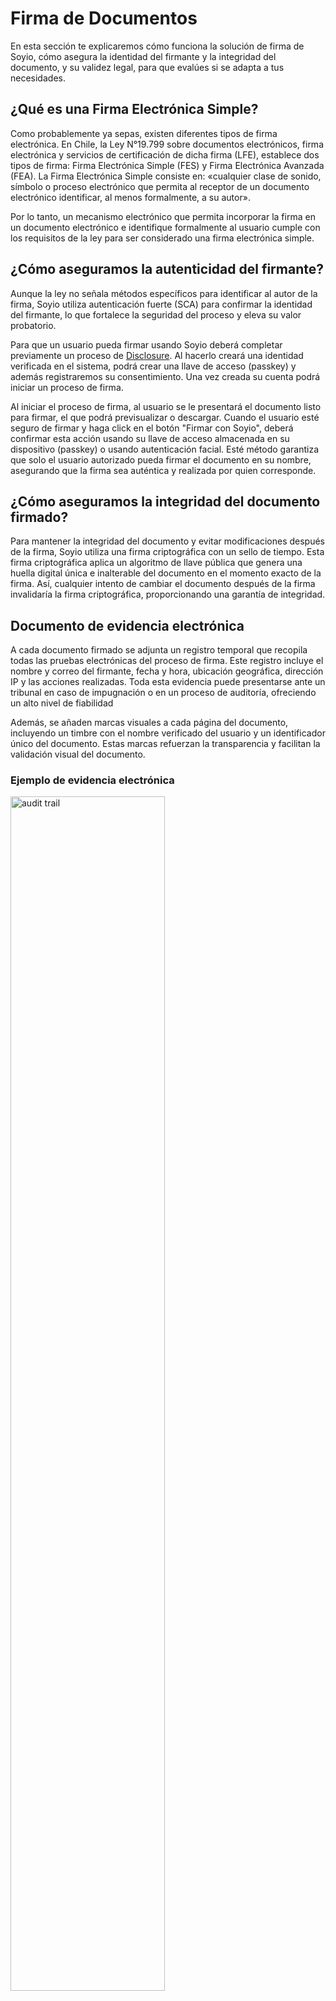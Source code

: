 
# Firma de Documentos

En esta sección te explicaremos cómo funciona la solución de firma de Soyio, cómo asegura la identidad del firmante y la integridad del documento, y su validez legal, para que evalúes si se adapta a tus necesidades.

## ¿Qué es una Firma Electrónica Simple?

Como probablemente ya sepas, existen diferentes tipos de firma electrónica. En Chile, la Ley N°19.799 sobre documentos electrónicos, firma electrónica y servicios de certificación de dicha firma (LFE), establece dos tipos de firma: Firma Electrónica Simple (FES) y Firma Electrónica Avanzada (FEA). La Firma Electrónica Simple consiste en: «cualquier clase de sonido, símbolo o proceso electrónico que permita al receptor de un documento electrónico identificar, al menos formalmente, a su autor».

Por lo tanto, un mecanismo electrónico que permita incorporar la firma en un documento electrónico e identifique formalmente al usuario cumple con los requisitos de la ley para ser considerado una firma electrónica simple.

## ¿Cómo aseguramos la autenticidad del firmante?

Aunque la ley no señala métodos específicos para identificar al autor de la firma, Soyio utiliza autenticación fuerte (SCA) para confirmar la identidad del firmante, lo que fortalece la seguridad del proceso y eleva su valor probatorio.

Para que un usuario pueda firmar usando Soyio deberá completar previamente un proceso de [Disclosure](../modules/disclosure.mdx). Al hacerlo creará una identidad verificada en el sistema, podrá crear una llave de acceso (passkey) y además registraremos su consentimiento. Una vez creada su cuenta podrá iniciar un proceso de firma.

Al iniciar el proceso de firma, al usuario se le presentará el documento listo para firmar, el que podrá previsualizar o descargar. Cuando el usuario esté seguro de firmar y haga click en el botón "Firmar con Soyio", deberá confirmar esta acción usando su llave de acceso almacenada en su dispositivo (passkey) o usando autenticación facial. Esté método garantiza que solo el usuario autorizado pueda firmar el documento en su nombre, asegurando que la firma sea auténtica y realizada por quien corresponde.

## ¿Cómo aseguramos la integridad del documento firmado?

Para mantener la integridad del documento y evitar modificaciones después de la firma, Soyio utiliza una firma criptográfica con un sello de tiempo. Esta firma criptográfica aplica un algoritmo de llave pública que genera una huella digital única e inalterable del documento en el momento exacto de la firma. Así, cualquier intento de cambiar el documento después de la firma invalidaría la firma criptográfica, proporcionando una garantía de integridad.

## Documento de evidencia electrónica

A cada documento firmado se adjunta un registro temporal que recopila todas las pruebas electrónicas del proceso de firma. Este registro incluye el nombre y correo del firmante, fecha y hora, ubicación geográfica, dirección IP y las acciones realizadas. Toda esta evidencia puede presentarse ante un tribunal en caso de impugnación o en un proceso de auditoría, ofreciendo un alto nivel de fiabilidad

Además, se añaden marcas visuales a cada página del documento, incluyendo un timbre con el nombre verificado del usuario y un identificador único del documento. Estas marcas refuerzan la transparencia y facilitan la validación visual del documento.

### Ejemplo de evidencia electrónica
<img src="/img/audit_trail.png" alt="audit trail" width="70%"/>

## ¿Cuándo puedo utilizar la firma electrónica de Soyio?

La firma electrónica de Soyio puede ser utilizada en todos aquellos contratos que no requieran Firma Electrónica Avanzada (FEA), estos casos son los siguientes:

1. No puede utilizarse FES cuando la ley exige expresamente el uso de Firma Electrónica Avanzada (FEA), por ejemplo:

    i. Los instrumentos públicos en formato electrónico deben llevar la FEA del funcionario que los emite.

    ii. El mandato judicial otorgado en documento electrónico debe ser suscrito con la FEA del mandante.

    iii. Los formularios para la constitución, modificación, disolución o anotaciones de empresas del Registro de Empresas y Sociedad deben ser suscritos con la FEA de los constituyentes, socios o accionistas; o con la FEA del notario que autoriza el acto si es que estos no contaran con su propia FEA.

2. No puede utilizarse firma electrónica (FES o FEA) cuando la LFE u otras leyes impiden el uso de firma electrónica:

    i. Cuando la ley exige una solemnidad que no sea susceptible de cumplirse mediante documento electrónico

    ii. Cuando la ley requiere la concurrencia personal de alguna de las partes

    iii. En actos y contratos relativos al derecho de familia
